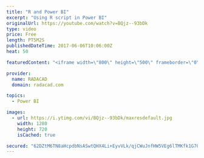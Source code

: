 ```yaml
---
title: "R and Power BI"
excerpt: "Using R script in Power BI"
originalUrl: https://youtube.com/watch?v=BQjz--93bDk
type: video
price: Free
length: PT5M2S
publishedDateTime: 2017-06-06T10:06:00Z
heat: 50

featuredContent: "<iframe width=\"800\" height=\"500\" frameborder=\"0\" src=\"https://www.youtube.com/embed/BQjz--93bDk\" allow=\"accelerometer; autoplay; encrypted-media; gyroscope; picture-in-picture\" allowfullscreen></iframe>"

provider:
  name: RADACAD
  domain: radacad.com

topics:
  - Power BI

images:
  - url: https://i.ytimg.com/vi/BQjz--93bDk/maxresdefault.jpg
    width: 1280
    height: 720
    isCached: true

secured: "62DZtM6TN8aHcpdbNsASwtQHX4Li+EyvVLk/qjCWuJnfHW5VEg6lTMKfk1G70VVAF240fVV7XSqTFmhP6gUSghZsvMHpg+c+tIaUUhiI/1gKiJeuY/G+x5N98/HPoOtY18TcPDwDf5MqwppimL+6qlehTvijLMBKi7iFohcOcaqr7WCHO8f6rIXSuY/9De+/Z/VJrdnlFgjdVGN/n27VwK1DJuvZ3y9XRIYtQCcXe1v4RYMW1pjn6ZX13HcwzrVwVpiJt0xtBGZRJhHwRwkiAftm3D0sCHqormOGRzJvJwxbmQcgEktni+FFF7YIgQvbD6FFpF5vchHTM0fDkUO1mogd+d0eyfLLjRR+IPKIKkiPY6pFNRQha7czz+js8a0wrilf4w++/DGoPElPDPbh1OUCpjC3HKIJ8zlcM0vouTM=;YSabS/ESZU4RkOYzt+tgng=="
---
```


